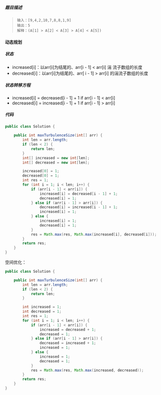 ##### 题目描述

>```
>输入：[9,4,2,10,7,8,8,1,9]
>输出：5
>解释：(A[1] > A[2] < A[3] > A[4] < A[5])
>```



#### 动态规划

##### 状态

- increased[i]：以arr[i]为结尾的、arr[i - 1] < arr[i] 湍 流子数组的长度
- decreased[i]：以arr[i]为结尾的、arr[ i - 1] > arr[i] 的湍流子数组的长度



##### 状态转移方程

- increased[i] = decreased[i - 1] + 1 if arr[i - 1] < arr[i]
- decreased[i] = increased[i - 1] + 1 if arr[i - 1] > arr[i]



##### 代码

```java
public class Solution {

    public int maxTurbulenceSize(int[] arr) {
        int len = arr.length;
        if (len < 2) {
            return len;
        }
        int[] increased = new int[len];
        int[] decreased = new int[len];

        increased[0] = 1;
        decreased[0] = 1;
        int res = 1;
        for (int i = 1; i < len; i++) {
            if (arr[i - 1] < arr[i]) {
                increased[i] = decreased[i - 1] + 1;
                decreased[i] = 1;
            } else if (arr[i - 1] > arr[i]) {
                decreased[i] = increased[i - 1] + 1;
                increased[i] = 1;
            } else {
                increased[i] = 1;
                decreased[i] = 1;
            }
            res = Math.max(res, Math.max(increased[i], decreased[i]));
        }
        return res;
    }
}

```

空间优化：

```java
public class Solution {

    public int maxTurbulenceSize(int[] arr) {
        int len = arr.length;
        if (len < 2) {
            return len;
        }

        int increased = 1;
        int decreased = 1;
        int res = 1;
        for (int i = 1; i < len; i++) {
            if (arr[i - 1] < arr[i]) {
                increased = decreased + 1;
                decreased = 1;
            } else if (arr[i - 1] > arr[i]) {
                decreased = increased + 1;
                increased = 1;
            } else {
                increased = 1;
                decreased = 1;
            }
            res = Math.max(res, Math.max(increased, decreased));
        }
        return res;
    }
}
```


